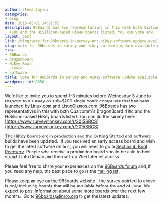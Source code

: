 ```yaml
---
author: steve.taylor
categories:
- blog
date: 2015-06-01 14:21:55
description: 96Boards has two representatives in this with both Qualcomm's DragonBoard
  410c and the HiSilicon-based HiKey boards listed. You can vote now.
layout: post
link: /blog/vote-for-96boards-in-survey-and-hikey-software-update-available-now/
slug: vote-for-96boards-in-survey-and-hikey-software-update-available-now
tags:
- 96Boards
- dragonboard
- HiKey Board
- Linaro
- software
title: Vote for 96Boards in survey and HiKey software update available now!
wordpress_id: 8650
---
```


We'd like to invite you to spend 1-3 minutes before Wednesday 3 June to respond to a survey on sub-$200 single board computers that has been launched by [Linux.com](https://www.linux.com/news/take-our-survey-best-linux-hacker-sbcs-under-200/) and [LinuxGizmos.com](http://linuxgizmos.com/rate-these-sub-200dollar-hacker-sbcs-win-one-of-20/). 96Boards has two representatives in this with both Qualcomm's DragonBoard 410c and the HiSilicon-based HiKey boards listed. You can do the survey here: [https://www.surveymonkey.com/r/2015SBCS](https://www.surveymonkey.com/r/2015SBCS).

The HiKey boards are in production and the [Getting Started](https://github.com/96boards/documentation/wiki/HiKeyGettingStarted) and software builds have been updated.  If you received an early access board and wish to get the latest software on to it, you will need to go to [Section 4: Boot Recovery](https://github.com/96boards/documentation/wiki/HiKeyGettingStarted#section-4). People who receive a production board should be able to boot straight into Debian and then set-up WiFi Internet access.

Please feel free to share your experiences on the [96Boards forum](https://discuss.96boards.org) and, if you need any help, the best place to go is the [mailing list](https://lists.96boards.org/mailman/listinfo/dev).

Please keep an eye on the 96Boards website - the survey pointed to above is only including boards that will be available before the end of June. We expect to post information about some more boards over the next few months.  Go to [96boards@linaro.org](mailto:96boards@linaro.org) to get the latest updates.

